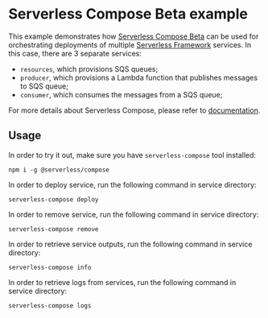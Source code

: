 # Serverless Compose Beta example

This example demonstrates how [Serverless Compose Beta](https://www.npmjs.com/package/@serverless/compose) can be used for orchestrating deployments of multiple [Serverless Framework](https://www.serverless.com/framework) services. In this case, there are 3 separate services:
- `resources`, which provisions SQS queues;
- `producer`, which provisions a Lambda function that publishes messages to SQS queue;
- `consumer`, which consumes the messages from a SQS queue;

For more details about Serverless Compose, please refer to [documentation](https://www.npmjs.com/package/@serverless/compose).

## Usage

In order to try it out, make sure you have `serverless-compose` tool installed:

```
npm i -g @serverless/compose
```


In order to deploy service, run the following command in service directory:

```
serverless-compose deploy
```

In order to remove service, run the following command in service directory:

```
serverless-compose remove
```

In order to retrieve service outputs, run the following command in service directory:

```
serverless-compose info
```

In order to retrieve logs from services, run the following command in service directory:

```
serverless-compose logs
```





